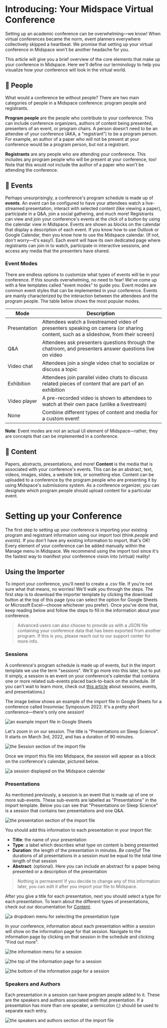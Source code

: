# Introducing: Your Midspace Virtual Conference

Setting up an academic conference can be overwhelming—we know! When virtual conferences became the norm, event planners everywhere collectively skipped a heartbeat. We promise that setting up your virtual conference in Midspace won't be another headache for you.

This article will give you a brief overview of the core elements that make up your conference in Midspace. Here we'll define our terminology to help you visualize how your conference will look in the virtual world.

## 🧑 People

What would a conference be without people? There are two main categories of people in a Midspace conference: program people and registrants.

**Program people** are the people who contribute to your conference. This can include conference organizers, authors of content being presented, presenters of an event, or program chairs. A person doesn't need to be an attendee of your conference (AKA, a "registrant") to be a program person. For example, an author of a paper who will not be present at your conference would be a program person, but not a registrant.

**Registrants** are any people who are attending your conference. This includes any program people who will be present at your conference, too! Note that this would *not* include the author of a paper who won't be attending the conference.

## 📅 Events

Perhaps unsurprisingly, a conference's program schedule is made up of **events**. An event can be configured to have your attendees watch a live-streamed presentation, interact with selected content (like viewing a paper), participate in a Q&A, join a social gathering, and much more! Registrants can view and join your conference's events at the click of a button by using the calendar view in Midspace. Events are shown as blocks on the calendar that display a description of each event. If you know how to use Outlook or Google Calendar, then you know how to use the Midspace calendar. (If not, don't worry—it's easy!). Each event will have its own dedicated page where registrants can join in to watch, participate in interactive sessions, and access any media that the presenters have shared.

### Event Modes

There are endless options to customize what types of events will be in your conference. If this sounds overwhelming, no need to fear! We've come up with a few templates called "event modes" to guide you. Event modes are common event styles that can be implemented in your conference. Events are mainly characterized by the interaction between the attendees and the program people. The table below shows the most popular modes.

| Mode         | Description                                                  |
| ------------ | ------------------------------------------------------------ |
| Presentation | Attendees watch a livestreamed video of presenters speaking on camera (or sharing content, such as a slideshow, from their screen) |
| Q&A          | Attendees ask presenters questions through the chatroom, and presenters answer questions live on video |
| Video chat   | Attendees join a single video chat to socialize or discuss a topic |
| Exhibition   | Attendees join parallel video chats to discuss related pieces of content that are part of an exhibition |
| Video player | A pre-recorded video is shown to attendees to watch at their own pace (unlike a livestream) |
| None         | Combine different types of content and media for a custom event! |

**Note**: Event modes are not an actual UI element of Midspace—rather, they are concepts that can be implemented in a conference.

## 📃 Content

Papers, abstracts, presentations, and more! **Content** is the media that is associated with your conference's events. This can be an abstract, text, videos, images, slides, a website link, or something else. Content can be uploaded to a conference by the program people who are presenting it by using Midspace's submissions system. As a conference organizer, you can designate which program people should upload content for a particular event.

<div style="page-break-after: always;"></div>

# Setting up your Conference

The first step to setting up your conference is importing your existing program and registrant information using our import tool (think *people* and *events*). If you don't have any existing information to import, that's OK! Every element of your conference can be added manually within the Manage menu in Midspace. We recommend using the import tool since it's the fastest way to manifest your conference vision into (virtual) reality!

## Using the Importer

To import your conference, you'll need to create a .csv file. If you're not sure what that means, no worries! We'll walk you through the steps. The first step is to download the importer template by clicking the download button at the top of this page (you can select the option for Google Sheets or Microsoft Excel—choose whichever you prefer). Once you've done that, keep reading below and follow the steps to fill in the information about your conference.

> Advanced users can also choose to provide us with a JSON file containing your conference data that has been exported from another program. If this is you, please reach out to our support center for more info.

### Sessions

A conference's program schedule is made up of events, but in the import template we use the term "sessions". We'll go more into this later, but to put it simply, a session is an event on your conference's calendar that contains one or more related sub-events placed back-to-back on the schedule. (If you can't wait to learn more, check out [this article](example.com) about sessions, events, and presentations.)

The image below shows an example of the import file in Google Sheets for a conference called Insomniac Symposium 2022. It's a pretty short conference—there's only one session!

![an example import file in Google Sheets](Midspace%20documentation.assets/Using%20the%20Importer.assets/image-20220322134912436.png)

Let's zoom in on our session. The title is "Presentations on Sleep Science". It starts on March 3rd, 2022, and has a duration of 90 minutes.

![the Session section of the import file](Midspace%20documentation.assets/Using%20the%20Importer.assets/image-20220322135135941.png)

Once we import this file into Midspace, the session will appear as a block on the conference's calendar, pictured below.

![a session displayed on the Midspace calendar](Midspace%20documentation.assets/Using%20the%20Importer.assets/image-20220328171753173.png)

### Presentations

As mentioned previously, a session is an event that is made up of one or more sub-events. These sub-events are labelled as "Presentations" in the import template. Below you can see that "Presentations on Sleep Science" is a session that contains two presentations and one Q&A.

![the presentation section of the import file](Midspace%20documentation.assets/Using%20the%20Importer.assets/image-20220325170123478.png)

You should add this information to each presentation in your import file:

- **Title**: the name of your presentation
- **Type**: a label which describes what type on content is being presented
- **Duration**: the length of the presentation in minutes. *Be careful!* The durations of all presentations in a session must be equal to the total time length of that session
- **Abstract**: (optional). Here you can include an abstract for a paper being presented or a description of the presentation

>  Nothing is permanent! If you decide to change any of this information later, you can edit it after you import your file to Midspace.

After you give a title for each presentation, next you should select a type for each presentation. To learn about the different types of presentations, check out our documentation for [Content](../Midspace/Notes/Documentation/Midspace%20Concepts/Content.md).

![a dropdown menu for selecting the presentation type](Midspace%20documentation.assets/Using%20the%20Importer.assets/image-20220325170419035.png)

In your conference, information about each presentation within a session will show on the information page for that session. Navigate to the information page by clicking on that session in the schedule and clicking "Find out more".

![the information menu for a session](Midspace%20documentation.assets/Using%20the%20Importer.assets/image-20220322141131534.png)

![the top of the information page for a session](Midspace%20documentation.assets/Using%20the%20Importer.assets/image-20220322141210539.png)

![the bottom of the information page for a session](Midspace%20documentation.assets/Using%20the%20Importer.assets/image-20220322141216178.png)

### Speakers and Authors

Each presentation in a session can have program people added to it. These are the speakers and authors associated with that presentation. If a presentation has more than one speaker, a semicolon (;) should be used to separate each entry.

![the speakers and authors section of the import file](Midspace%20documentation.assets/Using%20the%20Importer.assets/image-20220325172451223.png)

<div style="page-break-after: always;"></div>